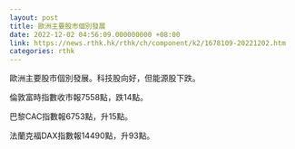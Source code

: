 ```yaml
---
layout: post
title: 歐洲主要股市個別發展
date: 2022-12-02 04:56:09.000000000 +08:00
link: https://news.rthk.hk/rthk/ch/component/k2/1678109-20221202.htm
categories: rthk
---
```


歐洲主要股市個別發展。科技股向好，但能源股下跌。

倫敦富時指數收市報7558點，跌14點。

巴黎CAC指數報6753點，升15點。

法蘭克福DAX指數報14490點，升93點。
